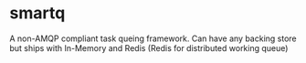 smartq
======

A non-AMQP compliant task queing framework. Can have any backing store but ships with In-Memory and Redis (Redis for distributed working queue)

